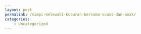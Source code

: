 ```yaml
---
layout: post
permalink: /mimpi-melewati-kuburan-bersama-suami-dan-anak/
categories:
    - Uncategorized
---
```


